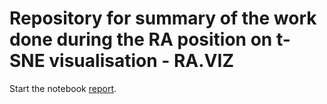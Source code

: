 # Repository for summary of the work done during the RA position on t-SNE visualisation - RA.VIZ

Start the notebook [report](report.ipynb).
